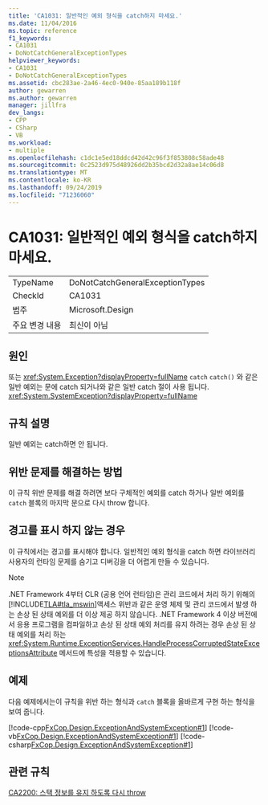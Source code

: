 ```yaml
---
title: 'CA1031: 일반적인 예외 형식을 catch하지 마세요.'
ms.date: 11/04/2016
ms.topic: reference
f1_keywords:
- CA1031
- DoNotCatchGeneralExceptionTypes
helpviewer_keywords:
- CA1031
- DoNotCatchGeneralExceptionTypes
ms.assetid: cbc283ae-2a46-4ec0-940e-85aa189b118f
author: gewarren
ms.author: gewarren
manager: jillfra
dev_langs:
- CPP
- CSharp
- VB
ms.workload:
- multiple
ms.openlocfilehash: c1dc1e5ed18ddcd42d42c96f3f853808c58ade48
ms.sourcegitcommit: 0c2523d975d48926dd2b35bcd2d32a8ae14c06d8
ms.translationtype: MT
ms.contentlocale: ko-KR
ms.lasthandoff: 09/24/2019
ms.locfileid: "71236060"
---
```

# <a name="ca1031-do-not-catch-general-exception-types"></a>CA1031: 일반적인 예외 형식을 catch하지 마세요.

|||
|-|-|
|TypeName|DoNotCatchGeneralExceptionTypes|
|CheckId|CA1031|
|범주|Microsoft.Design|
|주요 변경 내용|최신이 아님|

## <a name="cause"></a>원인
또는 <xref:System.Exception?displayProperty=fullName> `catch` `catch()` 와 같은 일반 예외는 문에 catch 되거나와 같은 일반 catch 절이 사용 됩니다. <xref:System.SystemException?displayProperty=fullName>

## <a name="rule-description"></a>규칙 설명
일반 예외는 catch하면 안 됩니다.

## <a name="how-to-fix-violations"></a>위반 문제를 해결하는 방법
이 규칙 위반 문제를 해결 하려면 보다 구체적인 예외를 catch 하거나 일반 예외를 `catch` 블록의 마지막 문으로 다시 throw 합니다.

## <a name="when-to-suppress-warnings"></a>경고를 표시 하지 않는 경우
이 규칙에서는 경고를 표시해야 합니다. 일반적인 예외 형식을 catch 하면 라이브러리 사용자의 런타임 문제를 숨기고 디버깅을 더 어렵게 만들 수 있습니다.

> [!NOTE]
> .NET Framework 4부터 CLR (공용 언어 런타임)은 관리 코드에서 처리 하기 위해의 [!INCLUDE[TLA#tla_mswin](../code-quality/includes/tlasharptla_mswin_md.md)]액세스 위반과 같은 운영 체제 및 관리 코드에서 발생 하는 손상 된 상태 예외를 더 이상 제공 하지 않습니다. .NET Framework 4 이상 버전에서 응용 프로그램을 컴파일하고 손상 된 상태 예외 처리를 유지 하려는 경우 손상 된 상태 예외를 처리 하는 <xref:System.Runtime.ExceptionServices.HandleProcessCorruptedStateExceptionsAttribute> 메서드에 특성을 적용할 수 있습니다.

## <a name="example"></a>예제
다음 예제에서는이 규칙을 위반 하는 형식과 `catch` 블록을 올바르게 구현 하는 형식을 보여 줍니다.

[!code-cpp[FxCop.Design.ExceptionAndSystemException#1](../code-quality/codesnippet/CPP/ca1031-do-not-catch-general-exception-types_1.cpp)]
[!code-vb[FxCop.Design.ExceptionAndSystemException#1](../code-quality/codesnippet/VisualBasic/ca1031-do-not-catch-general-exception-types_1.vb)]
[!code-csharp[FxCop.Design.ExceptionAndSystemException#1](../code-quality/codesnippet/CSharp/ca1031-do-not-catch-general-exception-types_1.cs)]

## <a name="related-rules"></a>관련 규칙
[CA2200: 스택 정보를 유지 하도록 다시 throw](../code-quality/ca2200-rethrow-to-preserve-stack-details.md)